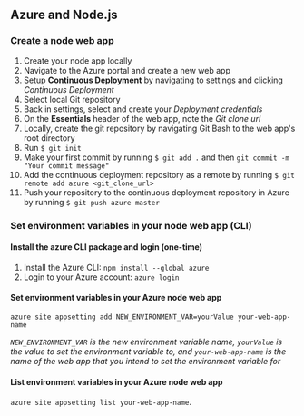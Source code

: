 ## Azure and Node.js

### Create a node web app

1. Create your node app locally
2. Navigate to the Azure portal and create a new web app
3. Setup **Continuous Deployment** by navigating to settings and clicking *Continuous Deployment*
4. Select local Git repository
5. Back in settings, select and create your *Deployment credentials*
6. On the **Essentials** header of the web app, note the *Git clone url*
7. Locally, create the git repository by navigating Git Bash to the web app's root directory
8. Run `$ git init`
9. Make your first commit by running `$ git add .` and then `git commit -m "Your commit message"`
10. Add the continuous deployment repository as a remote by running `$ git remote add azure <git_clone_url>`
11. Push your repository to the continuous deployment repository in Azure by running `$ git push azure master`

### Set environment variables in your node web app (CLI)

#### Install the azure CLI package and login (one-time)

1. Install the Azure CLI: `npm install --global azure`
2. Login to your Azure account: `azure login`

#### Set environment variables in your Azure node web app

`azure site appsetting add NEW_ENVIRONMENT_VAR=yourValue your-web-app-name`

*`NEW_ENVIRONMENT_VAR` is the new environment variable name, `yourValue` is the value to set the environment variable to, and `your-web-app-name` is the name of the web app that you intend to set the environment variable for*

#### List environment variables in your Azure node web app

`azure site appsetting list your-web-app-name`.